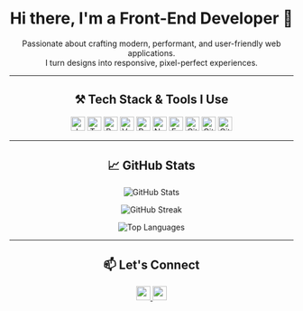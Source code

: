 <h1 align="center">Hi there, I'm a Front-End Developer 👋</h1>

<p align="center">
  Passionate about crafting modern, performant, and user-friendly web applications.
  <br>
  I turn designs into responsive, pixel-perfect experiences.
</p>

---

<h2 align="center">⚒️ Tech Stack & Tools I Use</h2>

<p align="center">
  <!-- JavaScript -->
  <img src="https://img.shields.io/badge/JavaScript-282C34?logo=javascript&logoColor=F7DF1E" alt="JavaScript" height="25"/>
  <!-- TypeScript -->
  <img src="https://img.shields.io/badge/TypeScript-282C34?logo=typescript&logoColor=3178C6" alt="TypeScript" height="25"/>
  <!-- React -->
  <img src="https://img.shields.io/badge/React-282C34?logo=react&logoColor=5fd5f4" alt="React" height="25"/>
  <!-- Vue -->
  <img src="https://img.shields.io/badge/Vue.js-282C34?logo=vuedotjs&logoColor=4FC08D" alt="Vue" height="25"/>
  <!-- Redux -->
  <img src="https://img.shields.io/badge/Redux-282C34?logo=redux&logoColor=764ABC" alt="Redux" height="25"/>
  <!-- Node.js -->
  <img src="https://img.shields.io/badge/Node.js-282C34?logo=nodedotjs&logoColor=339933" alt="Node.js" height="25"/>
  <!-- Express -->
  <img src="https://img.shields.io/badge/Express.js-282C34?logo=express&logoColor=FFFFFF" alt="Express" height="25"/>
  <!-- Git -->
  <img src="https://img.shields.io/badge/Git-282C34?logo=git&logoColor=F05032" alt="Git" height="25"/>
  <!-- GitHub -->
  <img src="https://img.shields.io/badge/GitHub-282C34?logo=github&logoColor=FFFFFF" alt="GitHub" height="25"/>
  <!-- GitLab -->
  <img src="https://img.shields.io/badge/GitLab-282C34?logo=gitlab&logoColor=FC6D26" alt="GitLab" height="25"/>
</p>

---

<h2 align="center">📈 GitHub Stats</h2>

<p align="center">
  <img src="https://github-readme-stats.vercel.app/api?username=YOUR_GITHUB_USERNAME&show_icons=true&theme=radical" alt="GitHub Stats" />
</p>

<p align="center">
  <img src="https://github-readme-streak-stats.herokuapp.com/?user=YOUR_GITHUB_USERNAME&theme=radical" alt="GitHub Streak" />
</p>

<p align="center">
  <img src="https://github-readme-stats.vercel.app/api/top-langs/?username=YOUR_GITHUB_USERNAME&layout=compact&theme=radical" alt="Top Languages" />
</p>

---

<h2 align="center">📫 Let's Connect</h2>

<p align="center">
  <a href="https://www.linkedin.com/in/hoang-minh-truong/" target="_blank">
    <img src="https://img.shields.io/badge/LinkedIn-0A66C2?logo=linkedin&logoColor=white" height="25" />
  </a>
  <a href="mailto:minhtruonghoang28@gmail.com">
    <img src="https://img.shields.io/badge/Email-D14836?logo=gmail&logoColor=white" height="25" />
  </a>
</p>
